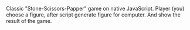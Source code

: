 Classic "Stone-Scissors-Papper" game on native JavaScript.
Player (you) choose a figure, after script generate figure for computer. And show the result of the game.
